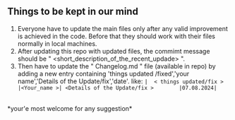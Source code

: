 ## **Things to be kept in our mind**
1. Everyone have to update the main files only after any valid improvement is achieved in the code. Before that they should work with their files normally in local machines. 
2. After updating this repo with updated files, the commimt message should be " <short_description_of_the_recent_updade> ".
3. Then have to update the " Changelog.md " file (available in repo) by adding a new entry containing 'things updated /fixed','your name','Details of the Update/fix','date'.
  like: ``` |  < things updated/fix > |<Your_name >| <Details of the Update/fix >        |07.08.2024| ```
  <br>
*your'e most welcome for any suggestion*
